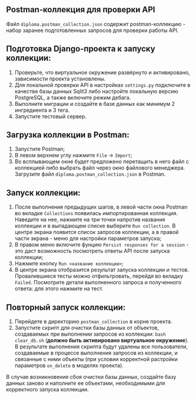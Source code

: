 ## Postman-коллекция для проверки API

Файл `diploma.postman_collection.json` содержит postman-коллекцию - набор заранее подготовленных запросов для проверки работы API.

## Подготовка Django-проекта к запуску коллекции:
1. Проверьте, что виртуальное окружение развёрнуто и активировано, зависимости проекта установлены.
2. Для локальной проверки API в настройках `settings.py` подключите в качестве базы данных Sqlit3 либо настройте локальную версию PostgreSQL, а также включите режим дебага.
3. Выполните миграции и создайте в базе данных как минимум 2 ингредиента и 3 тега.
4. Запустите тестовый сервер.

## Загрузка коллекции в Postman:

1. Запустите Postman;
2. В левом верхнем углу нажмите `File` -> `Import`;
3. Во всплывающем окне будет предложено перетащить в него файл с коллекцией либо выбрать файл через окно файлового менеджера.
Загрузите файл `diploma.postman_collection.json` в Postman.

## Запуск коллекции:

1. После выполнения предыдущих шагов, в левой части окна Postman во вкладке `Collections` появилась импортированная коллекция.
Наведите на нее, нажмите на три точки напротив названия коллекции и в выпадающем списке выберите `Run collection`. В центре экрана появится список запросов коллекции,
а в правой части экрана - меню для настройки параметров запуска;
2. В правом меню включите фунцию `Persist responses for a session` - это даст возможность посмотреть ответы API после запуска коллекции;
3. Нажмите кнопку `Run <название коллекции>`;
4. В центре экрана отобразится результат запуска коллекции и тестов. Провалившиеся тесты можно отфильтровать, перейдя во вкладку `Failed`.
Посмотрите детали выполненного запроса и полученного ответа: для этого нажмите на тест.

## Повторный запуск коллекции:
1. Перейдете в директорию `postman_collection` в корне проекта.
2. Запустите скрипт для очистки базы данных от объектов, создаваемых при выполнении запросов из коллекции: 
`bash clear_db.sh` (**должно быть активировано виртуальное окружение**).  
В результате выполнения скрипта будут удалены все пользователи, создаваемые в процессе выполнения запросов из коллекции,
и связанные с ними объекты (при условии корректной растройки параметров `on_delete` в моделях проекта).
  
В случае возникновения сбоя очистки базы данных, создайте базу данных заново и наполните ее объектами, необходимыми для корректного запуска коллекции.
